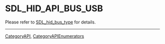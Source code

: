 # SDL_HID_API_BUS_USB

Please refer to [SDL_hid_bus_type](SDL_hid_bus_type) for details.

----
[CategoryAPI](CategoryAPI), [CategoryAPIEnumerators](CategoryAPIEnumerators)

